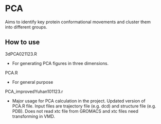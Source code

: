 # PCA

Aims to identify key protein conformational movements and cluster them into different groups. 

## How to use

3dPCA021123.R

- For generating PCA figures in three dimensions.

PCA.R

- For general purpose

PCA_improvedYuhan101123.r

- Major usage for PCA calculation in the project. Updated version of PCA.R file. Input files are trajectory file (e.g. dcd) and structure file (e.g. PDB). Does not read xtc file from GROMACS and xtc files need transforming in VMD.
